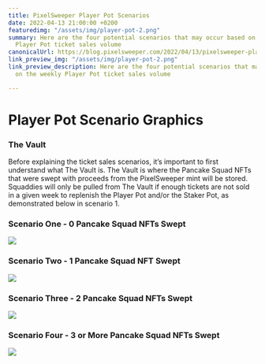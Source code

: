 ```yaml
---
title: PixelSweeper Player Pot Scenarios
date: 2022-04-13 21:00:00 +0200
featuredimg: "/assets/img/player-pot-2.png"
summary: Here are the four potential scenarios that may occur based on the weekly
  Player Pot ticket sales volume
canonicalUrl: https://blog.pixelsweeper.com/2022/04/13/pixelsweeper-player-pot-scenarios/
link_preview_img: "/assets/img/player-pot-2.png"
link_preview_description: Here are the four potential scenarios that may occur based
  on the weekly Player Pot ticket sales volume

---
```

# **Player Pot Scenario Graphics**

### **The Vault**

Before explaining the ticket sales scenarios, it’s important to first understand what The Vault is. The Vault is where the Pancake Squad NFTs that were swept with proceeds from the PixelSweeper mint will be stored. Squaddies will only be pulled from The Vault if enough tickets are not sold in a given week to replenish the Player Pot and/or the Staker Pot, as demonstrated below in scenario 1.

### **Scenario One - 0 Pancake Squad NFTs Swept**

![](/assets/img/0-swept.png)

### **Scenario Two - 1 Pancake Squad NFT Swept**

![](/assets/img/1-swept.png)

### **Scenario Three - 2 Pancake Squad NFTs Swept**

![](/assets/img/2-swept.png)

### **Scenario Four - 3 or More Pancake Squad NFTs Swept**

![](/assets/img/3-swept.png)
